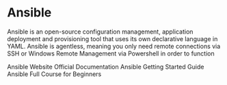 # Ansible

Ansible is an open-source configuration management, application deployment and provisioning tool that uses its own declarative language in YAML. Ansible is agentless, meaning you only need remote connections via SSH or Windows Remote Management via Powershell in order to function


<BadgeLink badgeText='Official Website' colorScheme='blue' href='https://www.ansible.com/'>Ansible Website</BadgeLink>
<BadgeLink badgeText='Official Documentation' colorScheme='blue' href='https://docs.ansible.com/'>Official Documentation</BadgeLink>
<BadgeLink badgeText='Getting Started Guide' colorScheme='blue' href='https://www.ansible.com/resources/get-started'>Ansible Getting Started Guide</BadgeLink>
<BadgeLink badgeText='Watch' href='https://www.youtube.com/watch?v=9Ua2b06oAr4'>Ansible Full Course for Beginners</BadgeLink>
